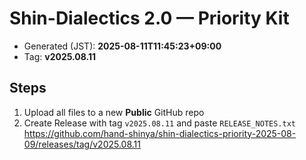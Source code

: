 # Shin-Dialectics 2.0 — Priority Kit

- Generated (JST): **2025-08-11T11:45:23+09:00**
- Tag: **v2025.08.11**

## Steps
1) Upload all files to a new **Public** GitHub repo
2) Create Release with tag `v2025.08.11` and paste `RELEASE_NOTES.txt`
https://github.com/hand-shinya/shin-dialectics-priority-2025-08-09/releases/tag/v2025.08.11
